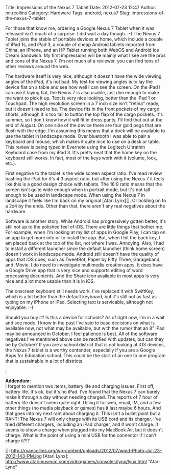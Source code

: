 Title: Impressions of the Nexus 7 Tablet
Date: 2012-07-23 12:47
Author: mr.rcollins
Category: Hardware
Tags: android, nexus7
Slug: impressions-of-the-nexus-7-tablet

For those that know me, ordering a Google Nexus 7 Tablet when it was
released isn't much of a surprise. I did wait a day though. :-) The
Nexus 7 Tablet joins the stable of portable devices at home, which
include a couple of iPad 1s, and iPad 3, a couple of cheap Android
tablets imported from China, an iPhone, and an HP Tablet running both
WebOS and Android Ice Cream Sandwich. My first impressions will be
mainly what I see are the pros and cons of the Nexus 7. I'm not much of
a reviewer, you can find tons of other reviews around the web.

<!--more-->

The hardware itself is very nice, although it doesn't have the wide
viewing angles of the iPad, it's not bad. My test for viewing angles is
to lay the device flat on a table and see how well I can see the screen.
On the iPad I can use it laying flat, the Nexus 7 is also usable, just
dim enough to make me want to pick it up. Text is very nice looking,
better than the iPad 1 or Touchpad. The high resolution screen in a 7
inch size isn't "retina" ready, but it doesn't need to be. The device
fits in the front pockets of my cargo shorts, although it is too tall to
button the top flap of the cargo pockets. It's summer, so I don't know
how it will fit in dress pants, I'll find that out at the end of August.
On one side of the device there are four gold pegs that are flush with
the edge. I'm assuming this means that a dock will be available to use
the tablet in landscape mode. Over bluetooth I was able to pair a
keyboard and mouse, which makes it quite nice to use on a desk or table.
This review is being typed in Evernote using the Logitech Ultrathin
Keyboard case from my iPad 3. It's pretty neat that the home key on the
keyboard still works. In fact, most of the keys work with it (volume,
lock, etc.).

First negative to the tablet is the wide screen aspect ratio. I've read
review bashing the iPad for it's 4:3 aspect ratio, but after using the
Nexus 7 it feels like this is a good design choice with tablets. The
16:9 ratio means that the screen isn't quite wide enough when in
portrait mode, but it's not tall enough to be used in landscape mode.
When using the Nexus 7 in landscape it feels like I'm back on my
original [Atari Lynx][]. Or holding on to a 2x4 by the ends. Other than
that, there aren't any real negatives about the hardware.

Software is another story. While Android has progressively gotten
better, it's still not up to the polished feel of iOS. There are little
things that bother me. For example, when I'm looking at my list of apps
in Google Play, I can tap on an app to get more info or to install the
app. But, when I hit the back key, I am placed back at the top of the
list, not where I was. Annoying. Also, I had to install a different
launcher since the default launcher (think home screen) doesn't work in
landscape mode. Android still doesn't have the quality of apps that iOS
does, such as TweetBot, Paper by Fifty Three, Garageband, and iMovie. I
do need to investigate multimedia creation apps. It does have a Google
Drive app that is very nice and supports editing of word processing
documents. And the Share icon available in most apps is very nice and a
lot more usable than it is in iOS.

The onscreen keyboard still needs work. I've replaced it with SwiftKey,
which is a lot better than the default keyboard, but it's still not as
fast as typing on my iPhone or iPad. Selecting text is servicable,
although not enjoyable. :-)

Should you buy it? Is this a device for schools? As of right now, I'm in
a wait and see mode. I know in the past I've said to base decisions on
what is available now, not what may be available, but with the rumor
that an 8" iPad may be announced in October, I feel patience is best.
All of the software negatives I've mentioned above can be rectified with
updates, but can they be by October? If you are a school district that
is not looking at iOS devices, the Nexus 7 tablet is a worthy contender,
especially if you are a Google Apps for Education school. This could be
the start of an one to one program that is sustainable in a lot of
districts.

;

**Addendum:**  
I forgot to mention two items, battery life and charging issues. First
off, battery life. It's ok, but it's no iPad. I've found that the Nexus
7 can barely make it through a day without needing charged. The reports
of 7 hour of battery life doesn't seem quite right. Using it for web,
email, IM, and a few other things (no media playback or games) has it
last maybe 6 hours. And that goes into my next rant about charging it.
This isn't a bullet point but a RANT! The Nexus 7 will only charge with
its USB cord and its charger. I've tried different chargers, including
an iPad charger, and it won't charge. It seems to show a charge when
plugged into my MacBook Air, but it doesn't charge. What is the point of
using a mini USB for the connector if I can't charge it?!?

  []: http://ryancollins.org/wp-content/uploads/2012/07/wpid-Photo-Jul-23-2012-143-PM.jpg
  [Atari Lynx]: http://www.atarimuseum.com/videogames/consoles/lynx/lynx.html
    "Atari Lynx"
